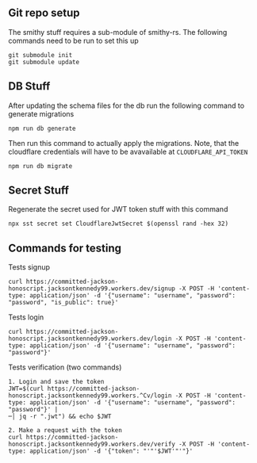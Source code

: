 ## Git repo setup

The smithy stuff requires a sub-module of smithy-rs. The following commands need to be run to set this up 

```
git submodule init
git submodule update
```

## DB Stuff

After updating the schema files for the db run the following command to generate migrations 

```
npm run db generate
```

Then run this command to actually apply the migrations. Note, that the cloudflare credentials will have to be avavailable at `CLOUDFLARE_API_TOKEN`

```
npm run db migrate
```

## Secret Stuff

Regenerate the secret used for JWT token stuff with this command

```
npx sst secret set CloudflareJwtSecret $(openssl rand -hex 32)
```


## Commands for testing
Tests signup
```
curl https://committed-jackson-honoscript.jacksontkennedy99.workers.dev/signup -X POST -H 'content-type: application/json' -d '{"username": "username", "password": "password", "is_public": true}'
```
Tests login
```
curl https://committed-jackson-honoscript.jacksontkennedy99.workers.dev/login -X POST -H 'content-type: application/json' -d '{"username": "username", "password": "password"}'
```
Tests verification (two commands) 
```
1. Login and save the token
JWT=$(curl https://committed-jackson-honoscript.jacksontkennedy99.workers.^Cv/login -X POST -H 'content-type: application/json' -d '{"username": "username", "password": "password"}' |
─│ jq -r ".jwt") && echo $JWT

2. Make a request with the token
curl https://committed-jackson-honoscript.jacksontkennedy99.workers.dev/verify -X POST -H 'content-type: application/json' -d '{"token": "'"'$JWT'"'"}'

```
